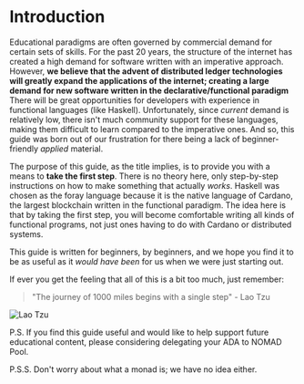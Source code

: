 # Introduction

Educational paradigms are often governed by commercial demand for certain sets of skills. For the past 20 years, the structure of the internet has created a high demand for software written with an imperative approach. However, **we believe that the advent of distributed ledger technologies will greatly expand the applications of the internet; creating a large demand for new software written in the declarative/functional paradigm** There will be great opportunities for developers with experience in functional languages (like Haskell). Unfortunately, since _current_ demand is relatively low, there isn't much community support for these languages, making them difficult to learn compared to the imperative ones. And so, this guide was born out of our frustration for there being a lack of beginner-friendly _applied_ material.

The purpose of this guide, as the title implies, is to provide you with a means to **take the first step**. There is no theory here, only step-by-step instructions on how to make something that actually _works_. Haskell was chosen as the foray language because it is the native language of Cardano, the largest blockchain written in the functional paradigm. The idea here is that by taking the first step, you will become comfortable writing all kinds of functional programs, not just ones having to do with Cardano or distributed systems.

This guide is written for beginners, by beginners, and we hope you find it to be as useful as it _would have been_ for us when we were just starting out.

If ever you get the feeling that all of this is a bit too much, just remember:

> "The journey of 1000 miles begins with a single step" - Lao Tzu

![Lao Tzu](http://www.theprimalthinker.com/wp-content/uploads/2018/04/lao-tzu.jpg)

P.S. If you find this guide useful and would like to help support future educational content, please considering delegating your ADA to NOMAD Pool.

P.S.S. Don't worry about what a monad is; we have no idea either.

